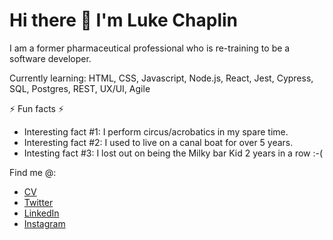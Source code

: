 
# Hi there 👋 I'm Luke Chaplin

I am a former pharmaceutical professional who is re-training to be a software developer.

Currently learning: HTML, CSS, Javascript, Node.js, React, Jest, Cypress, SQL, Postgres, REST, UX/UI, Agile

⚡ Fun facts ⚡ 

* Interesting fact #1: I perform circus/acrobatics in my spare time.
* Interesting fact #2: I used to live on a canal boat for over 5 years.
* Intesting fact #3: I lost out on being the Milky bar Kid 2 years in a row :-(

Find me @:

* [CV](https://docs.google.com/document/d/1FDnfmAFFaNRR68BphJCNnjr93XBeFRgp)
* [Twitter](https://twitter.com/luke_chap)
* [LinkedIn](https://www.linkedin.com/in/luke-chaplin-70a521b0)
* [Instagram](https://www.instagram.com/lukechap47/)
